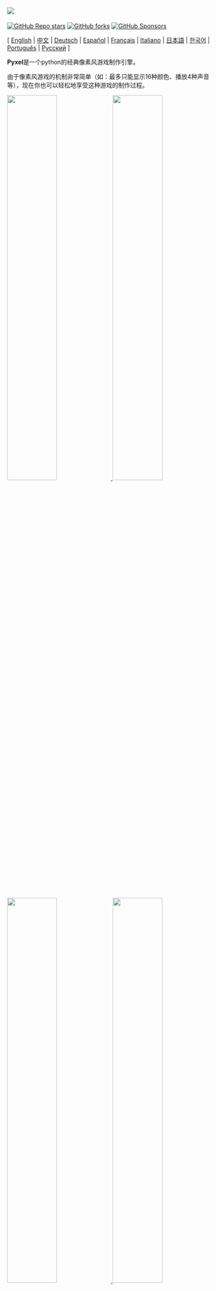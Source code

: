 # <img src="images/pyxel_logo_152x64.png">

[![GitHub Repo stars](https://img.shields.io/github/stars/kitao/pyxel?style=social)](https://github.com/kitao/pyxel)
[![GitHub forks](https://img.shields.io/github/forks/kitao/pyxel?style=social)](https://github.com/kitao/pyxel)
[![GitHub Sponsors](https://img.shields.io/github/sponsors/kitao?label=Sponsor%20me&logo=github%20sponsors&style=social)](https://github.com/sponsors/kitao)

[ [English](../README.md) | [中文](README.cn.md) | [Deutsch](README.de.md) | [Español](README.es.md) | [Français](README.fr.md) | [Italiano](README.it.md) | [日本語](README.ja.md) | [한국어](README.ko.md) | [Português](README.pt.md) | [Русский](README.ru.md) ]

**Pyxel**是一个python的经典像素风游戏制作引擎。

由于像素风游戏的机制非常简单（如：最多只能显示16种颜色、播放4种声音等），现在你也可以轻松地享受这种游戏的制作过程。

<a href="../pyxel/examples/01_hello_pyxel.py" target="_blank">
<img src="images/01_hello_pyxel.gif" width="48%">
</a>

<a href="../pyxel/examples/02_jump_game.py" target="_blank">
<img src="images/02_jump_game.gif" width="48%">
</a>

<a href="../pyxel/examples/03_draw_api.py" target="_blank">
<img src="images/03_draw_api.gif" width="48%">
</a>

<a href="../pyxel/examples/04_sound_api.py" target="_blank">
<img src="images/04_sound_api.gif" width="48%">
</a>

<a href="images/image_tilemap_editor.gif" target="_blank">
<img src="images/image_tilemap_editor.gif" width="48%">
</a>

<a href="images/sound_music_editor.gif" target="_blank">
<img src="images/sound_music_editor.gif" width="48%">
</a>

Pyxel的设计规范参考了[PICO-8](https://www.lexaloffle.com/pico-8.php)和[TIC-80](https://tic.computer/)。

Pyxel是开源的，大家可以免费使用。现在就让我们一起用Pyxel制作自己的游戏吧！

## 说明

- 需要在Windows、Mac或Linux上运行
- 可以使用python进行编程
- 16色调色板
- 3个256x256的图像库
- 8个256x256的瓦片地图
- 4个音轨，每个各可含有64个音符
- 可任意组合8个音乐
- 支持键盘、鼠标及游戏手柄输入
- 图像和音频编辑器

### 调色板

<img src="images/05_color_palette.png">

<img src="images/pyxel_palette.png">

## 如何安装

Pyxel有两种安装版本：Python包版本和独立版本。

### 安装Python包版本

此版本以Python扩展包的方式使用Pyxel。

推荐用户：可以熟练使用pip进行Python包管理，或需要基于已经成熟的Python应用进行开发的用户。

**Windows**

在安装[Python3](https://www.python.org/)（3.7或更高版本）之后，执行以下命令：

```sh
pip install pyxel
```

**Mac**

在安装[Python3](https://www.python.org/)（3.7或更高版本）之后，执行以下命令：

```sh
pip3 install pyxel
```

**Linux**

安装SDL2（Ubuntu下包名为：`libsdl2-dev`），[Python3](https://www.python.org/)（3.7或更高版本），以及`python3-pip`这三个包之后，执行以下命令：

```sh
sudo pip3 install pyxel
```

如果以上步骤无效，可以在安装`cmake`和`rust`后，尝试执行以下步骤自行编译：

```sh
git clone https://github.com/kitao/pyxel.git
cd pyxel
make clean all
sudo pip3 install .
```

### 安装独立版本

此版本可以直接使用Pyxel而无需依赖Python。

推荐用户：不想进行复杂的Python配置，或想要尽快上手Pyxel游戏的用户。

**Windows**

从[下载页面](https://github.com/kitao/pyxel/releases)下载并运行最新的Windows安装器（`pyxel-[version]-windows-setup.exe`）。

**Mac**

安装[Homebrew](https://brew.sh/)之后，执行以下命令：

```sh
brew tap kitao/pyxel
brew install pyxel
```

**Linux**

安装SDL2（Ubuntu下包名为：`libsdl2-dev`）和[Homebrew](https://brew.sh/)之后，执行以下命令：

```sh
brew tap kitao/pyxel
brew install pyxel
```

如果以上步骤无效，可以依前述尝试自行编译。

### 尝试Pyxel例程

以Python包版本为例，安装Pyxel后，用以下命令将Pyxe例程复制到当前文件夹：

```sh
pyxel copy_examples
```

例程包含：

- [01_hello_pyxel.py](../pyxel/examples/01_hello_pyxel.py) - 最简单的应用
- [02_jump_game.py](../pyxel/examples/02_jump_game.py) - 用Pyxel制作的跳跃游戏
- [03_draw_api.py](../pyxel/examples/03_draw_api.py) - 绘画API的使用示例
- [04_sound_api.py](../pyxel/examples/04_sound_api.py) - 声音API的使用示例
- [05_color_palette.py](../pyxel/examples/05_color_palette.py) - 调色板列表
- [06_click_game.py](../pyxel/examples/06_click_game.py) - 鼠标点击游戏
- [07_snake.py](../pyxel/examples/07_snake.py) - 带BGM的贪吃蛇游戏
- [08_triangle_api.py](../pyxel/examples/08_triangle_api.py) - 三角形绘画API的使用示例
- [09_shooter.py](../pyxel/examples/09_shooter.py) - 屏幕过渡射击游戏
- [10_platformer.py](../pyxel/examples/10_platformer.py) - 屏幕横向滑动的游戏示例
- [11_offscreen.py](../pyxel/examples/11_offscreen.py) - Offscreen rendering with Image class

运行例程，可以使用以下命令：

```sh
cd pyxel_examples
pyxel run 01_hello_pyxel.py
```

## 使用教程

### 创建Pyxel应用

在python文件中导入Pyxel包后，首先使用`init`函数指定窗口大小，然后使用`run`函数启动Pyxel应用。

```python
import pyxel

pyxel.init(160, 120)

def update():
    if pyxel.btnp(pyxel.KEY_Q):
        pyxel.quit()

def draw():
    pyxel.cls(0)
    pyxel.rect(10, 10, 20, 20, 11)

pyxel.run(update, draw)
```

`run`函数的两个参数`update`函数和`draw`函数分别用来在需要时更新帧和绘制画面。

实际应用中，建议将pyxel代码封装成如下类：

```python
import pyxel

class App:
    def __init__(self):
        pyxel.init(160, 120)
        self.x = 0
        pyxel.run(self.update, self.draw)

    def update(self):
        self.x = (self.x + 1) % pyxel.width

    def draw(self):
        pyxel.cls(0)
        pyxel.rect(self.x, 0, 8, 8, 9)

App()
```

同样可以使用`show`和`flip`函数来设计简单的图形和动画。

`show`函数进行屏幕显示直到`Esc`键被按下。

```python
import pyxel

pyxel.init(120, 120)
pyxel.cls(1)
pyxel.circb(60, 60, 40, 7)
pyxel.show()
```

`flip`刷新一次屏幕图像。

```python
import pyxel

pyxel.init(120, 80)

while True:
    pyxel.cls(3)
    pyxel.rectb(pyxel.frame_count % 160 - 40, 20, 40, 40, 7)
    pyxel.flip()
```

### 运行Pyxel应用

创建的Python脚本可以使用以下命令执行：

```sh
pyxel run PYTHON_SCRIPT_FILE
```

对于python包版本，可以像普通Python脚本一样执行：

```sh
cd pyxel_examples
python3 PYTHON_SCRIPT_FILE
```

（在Windows中，使用`python`命令来替代`python3`）

### 快捷键

以下快捷键可以在Pyxel运行时使用：

- `Esc`<br>
退出应用
- `Alt(Option)+1`<br>
截屏并保存在桌面
- `Alt(Option)+2`<br>
重置屏幕录制的开始时间
- `Alt(Option)+3`<br>
保存屏幕录制动图到桌面（最多10秒）
- `Alt(Option)+0`<br>
切换性能监控（fps，更新时间，画面绘制时间）
- `Alt(Option)+Enter`<br>
切换全屏

### 如何创建源文件

在Pyxel应用中使用的图像和音效，可以使用Pyxel编辑器进行制作。

Pyxel编辑器使用以下命令启动：

```sh
pyxel edit [PYXEL_RESOURCE_FILE]
```

若指定Pyxel源文件（.pyxres）存在，则加载文件，若不存在，则以指定文件名新建文件。

若未指定源文件，则命名为`my_resource.pyxres`。

Pyxel编辑器启动后，可以拖放其他源文件进行切换。如果源文件被拖拽并在按下``Ctrl(Cmd)``键时释放，则只有当前正在编译的类型（图像、瓦片地图、音效、音乐）会被加载。这个操作允许将多种类型的源文件合并入一个源文件中。

创建的源文件可以使用`load`函数加载。

Pyxel编辑器有以下编辑模式。

**图像编辑器：**

此模式用来编辑图像库。

<img src="images/image_editor.gif">

通过将图像文件拖放进图像编辑器，图像可以加载进当前的图像库中。

**瓦片地图(Tilemap)编辑器：**

此模式用来编辑瓦片地图，其中图像库的图像以瓦片的样式排列。

<img src="images/tilemap_editor.gif">

**音频编辑器：**

此模式用来编辑音频。

<img src="images/sound_editor.gif">

**音乐编辑器：**

此模式用来编辑将录音有序编排形成的音乐。

<img src="images/music_editor.gif">

### 其他创建源文件的方法

Pyxel图像和瓦片地图也可以通过以下方法创建：

- 使用`Image.set`或`Tilemap.set`函数，从字符串列表创建图片
- 使用`Image.load`函数从加载图像文件至pyxel调色板中

Pyxel声音也可以通过以下方法创建：

- 使用`Sound.set`或`Music.set`函数，从字符串列表中创建声音

这些函数的具体用法请查阅API参考手册。

### 如何发布应用

Pyxel支持跨平台的应用文件格式（Pyxel应用文件）。

使用以下命令创建Pyxel应用文件（.pyxapp）：

```sh
pyxel package APP_ROOT_DIR STARTUP_SCRIPT_FILE
```

如果应用需要包含源文件或扩展模块，将他们放在应用文件夹。

创建好的应用文件使用以下命令执行：

```sh
pyxel play PYXEL_APP_FILE
```

## API参考手册

### 系统

- `width`, `height`<br>
画面的宽和高

- `frame_count`<br>
目前为止，经过的总帧数

- `init(width, height, [title], [fps], [quit_key], [capture_scale], [capture_sec])`<br>
使用屏幕尺寸（`width`，`height`）初始化Pyxel应用。以下属性为可选配置项：窗口标题`title`，帧率`fps`，应用退出按键`quit_key`, the scale of the screen capture with `capture_scale`，以及屏幕捕获的最长记录时间`capture_sec`。<br>
示例：`pyxel.init(160, 120, title="My Pyxel App", fps=60, quit_key=pyxel.KEY_NONE, capture_scale=3, capture_sec=0)`

- `run(update, draw)`<br>
启动Pyxel应用，并调用`update`函数刷新画面帧，并使用`draw`函数渲染画面。

- `show()`<br>
显示屏幕直到`Esc`键被按下。（通常应用中建议不要使用）

- `flip()`<br>
刷新一次屏幕。（通常应用中建议不要使用）

- `quit()`<br>
退出Pyxel应用。

### 源文件

- `load(filename, [image], [tilemap], [sound], [music])`<br>
加载源文件(.pyxres)。如果某文件类型(``image/tilemap/sound/music``)被指定为``False``，则源文件中对应类型不会加载。

### 输入
- `mouse_x`, `mouse_y`<br>
当前鼠标指针的位置。

- `mouse_wheel`<br>
当前鼠标滚轮的值。

- `btn(key)`<br>
如果`key`被按下则返回`True`，否则返回`False`([按键定义列表](../pyxel/__init__.pyi))。

- `btnp(key, [hold], [period])`<br>
如果`key`被按下则返回`True`。若设置了`hold`和`period`参数，则当`key`被按下持续`hold`帧时，在`period`帧间隙返回`True`。

- `btnr(key)`<br>
如果`key`被松开，则在此帧返回`True`，否则返回`False`。

- `mouse(visible)`<br>
如果`visible`为`True`则显示鼠标指针，为`False`则不显示。即使鼠标指针不显示，其位置同样会被更新。

### 显示

- `colors`<br>
展示调色板可以显示的颜色列表。颜色以24位数值格式进行展示。使用`colors.from_list`和`colors.to_list`直接指定货检索Python列表。<br>
示例：`org_colors = pyxel.colors.to_list(); pyxel.colors[15] = 0x112233; pyxel.colors.from_list(org_colors)`

- `image(img)`<br>
直接操作图像库`img` (0-2)。（参考前文Image类）<br>
示例：`pyxel.image(0).load(0, 0, "title.png")`

- `tilemap(tm)`<br>
操作瓦片地图`tm`(0-7)（参考前文Tilemap类）

- `clip(x, y, w, h)`<br>
设置画面绘制区域为从(`x`, `y`)开始的宽度`w`、高度为`h`的区域。`clip()`可以将绘制区域重置为全屏。

- `camera(x, y)`<br>
Change the upper left corner coordinates of the screen to (`x`, `y`). Reset the upper left corner coordinates to (`0`, `0`) with `camera()`.

- `pal(col1, col2)`<br>
绘制时用`col1`颜色代替`col2`颜色。`pal()`可以重置为初始色调。

- `cls(col)`<br>
用`col`颜色清空画面。

- `pget(x, y)`<br>
获取(`x`, `y`)处的像素颜色。

- `pset(x, y, col)`<br>
用`col`颜色在(`x`, `y`)处绘制一个像素点。

- `line(x1, y1, x2, y2, col)`<br>
用`col`颜色画一条从(`x1`, `y1`)到(`x2`, `y2`)的直线。

- `rect(x, y, w, h, col)`<br>
用`col`颜色绘制一个从(`x`, `y`)开始的宽为`w`、高为`h`的矩形。

- `rectb(x, y, w, h, col)`<br>
用`col`颜色绘制从(`x`, `y`)开始的宽为`w`、高为`h`的矩形边框。

- `circ(x, y, r, col)`<br>
用`col`颜色绘制圆心为(`x`, `y`)，半径为`r`的圆形。

- `circb(x, y, r, col)`<br>
用`col`颜色绘制圆心为(`x`, `y`)，半径为`r`的圆形边框。

- `tri(x1, y1, x2, y2, x3, y3, col)`<br>
用`col`颜色绘制顶点分别为(`x1`, `y1`)，(`x2`, `y2`)，(`x3`, `y3`)的三角形。

- `trib(x1, y1, x2, y2, x3, y3, col)`<br>
用`col`颜色绘制顶点分别为(`x1`, `y1`)，(`x2`, `y2`)，(`x3`, `y3`)的三角形边框。

- `blt(x, y, img, u, v, w, h, [colkey])`<br>
将尺寸为(`w`, `h`)的区域从图像库的(`u`, `v`)复制到(`x`, `y`)。若`w`或`h`为负值，则在水平或垂直方向上翻转。若指定了`colkey`的值，则视作透明颜色。

<img src="images/blt_figure.png">

- `bltm(x, y, tm, u, v, w, h, [colkey])`<br>
Copy the region of size (`w`, `h`) from (`u`, `v`) of the tilemap `tm` (0-7) to (`x`, `y`). If negative value is set for `w` and/or `h`, it will reverse horizontally and/or vertically. If `colkey` is specified, treated as transparent color. The size of a tile is 8x8 pixels and is stored in a tilemap as a tuple of `(tile_x, tile_y)`.

<img src="images/bltm_figure.png">

- `text(x, y, s, col)`<br>
用`col`颜色在(`x`, `y`)绘制字符串`s`。

### 声音

- `sound(snd)`<br>
操作音频`snd`(0-63)。（参考Sound类）<br>
示例：`pyxel.sound(0).speed = 60`

- `music(msc)`<br>
操作音乐`msc`(0-7)（参考Music类）

- `play_pos(ch)`<br>
获取通道`ch` (0-3)中音频重播位置`(sound no, note no)`。若重播被停止则返回`None`。

- `play(ch, snd, loop=False)`<br>
播放通道`ch` (0-3)中的声音snd` (0-63)。如果声音`snd`是一个列表，则按顺序播放。如果`loop`被指定为`True`则循环播放。

- `playm(msc, loop=False)`<br>
播放音乐`msc` (0-7)。如果`loop`被指定为`True`则循环播放。

- `stop([ch])`<br>
停止指定通道`ch` (0-3)的重播。`stop()`可以停止所有通道的播放。

### Image类

- `width`, `height`<br>
图像的宽和高。

- `data`<br>
图像中的数据（256x256的二维列表）。

- `get(x, y)`<br>
获取图像中(`x`, `y`)位置的值。

- `set(x, y, data)`<br>
使用字符串列表设置坐标(`x`, `y`)处的图像。<br>
示例：`pyxel.image(0).set(10, 10, ["0123", "4567", "89ab", "cdef"])`

- `load(x, y, filename)`<br>
在(`x`, `y`)处加载图像文件(png/gif/jpeg)。

### Tilemap类

- `width`, `height`<br>
瓦片地图(tilemap)的宽和高。

- `refimg`<br>
被瓦片地图tilemap引用的图像库(0-2)。

- `set(x, y, data)`<br>
使用字符串列表在坐标(`x`, `y`)处设置瓦片地图。<br>
示例：`pyxel.tilemap(0).set(0, 0, ["000102", "202122", "a0a1a2", "b0b1b2"])`

- `pget(x, y)`<br>
得到(`x`, `y`)处的瓦片。瓦片数据为元组`(tile_x, tile_y)`。

- `pset(x, y, tile)`<br>
在(`x`, `y`)处画出瓦片`tile`。瓦片数据为元组`(tile_x, tile_y)`。

### Sound类

- `notes`<br>
音符列表(0-127)，数字越高，音调越高。数字达到33时，音调就达到'A2'(440Hz)。其余为-1.

- `tones`<br>
音色列表(0:三角波 / 1:方波 / 2:脉冲 / 3:噪声)

- `volumes`<br>
音量列表(0-7)

- `effects`<br>
音效列表(0:无 / 1:滑动 / 2:颤音 / 3:淡出)

- `speed`<br>
播放速度。1为最快，数字越大，速度越慢。数字120时，每个音符长度为1秒。

- `set(notes, tones, volumes, effects, speed)`<br>
使用字符串设置音符、音色、音量及音效。如果音色、音量及音效的字符串比音符字符串短，则从开头重复。

- `set_notes(notes)`<br>
使用由'CDEFGAB'+'#-'+'0123'或'R'组成的字符串设置音符。大小写不敏感，且空格会被忽略。<br>
示例：`pyxel.sound(0).set_note("G2B-2D3R RF3F3F3")`

- `set_tones(tones)`<br>
使用由'TSPN'组成的字符串设置音色。大小写不敏感，且空格会被忽略。<br>
示例：`pyxel.sound(0).set_tone("TTSS PPPN")`

- `set_volumes(volumes)`<br>
使用由'01234567'组成的字符串设置音量。大小写不敏感，且空格会被忽略。<br>
示例：`pyxel.sound(0).set_volume("7777 7531")`

- `set_effects(effects)`<br>
使用由'NSVF'组成的字符串设置音效。大小写不敏感，且空格会被忽略。<br>
示例：`pyxel.sound(0).set_effect("NFNF NVVS")`

### Music类

- `sequences`<br>
按通道数顺序展示声音(0-63)的二维列表。

- `set(seq0, seq1, seq2, seq3)`<br>
设置所有通道的声音(0-63)列表。如果指定了空列表，则对应通道不会用来播放。<br>
示例：`pyxel.music(0).set([0, 1], [2, 3], [4], [])`

### 高级APIs

Pyxel还有一些“高级API”，出于“可能令用户感到迷惑”、“需要专业知识”等一些原因，在本文尚未提及。

如果你对自己的技术很熟悉，可以参阅[this](../pyxel/__init__.pyi)，尝试挑战自己并创造一些神奇的作品！

## 如何参与

### Submitting Issue

使用[Issue Tracker](https://github.com/kitao/pyxel/issues)来提交bug报告或功能需求。在创建新issue之前，请确定没有类似的打开的issue。

### Manual Testing

欢迎任何人在[Issue Tracker](https://github.com/kitao/pyxel/issues)中手动测试代码、上报bug、提交优化建议等！

### Submitting Pull Request

可以通过pull requests(PRs)形式来提交补丁或修复。请确认你的pull request对应的issue地址在issue tracker中依然是open状态。

一旦提交pull request，则默认同意在[MIT License](../LICENSE)的许可下发布。

## 其他信息

- [Q&A](https://github.com/kitao/pyxel/wiki/Pyxel-Q&A)
- [User Examples](https://github.com/kitao/pyxel/wiki/Pyxel-User-Examples)
- [Discord Server (English)](https://discord.gg/FC7kUZJ)
- [Discord Server (Japanese - 日本語版)](https://discord.gg/qHA5BCS)

## 许可证

Pyxel遵循[MIT License](../LICENSE)。您可以在专利软件中重复使用，前提是该软件的所有副本或重要部分均包含 MIT 许可条款的副本和版权声明。

## 招募赞助商

Pyxel 正在 GitHub 赞助商上寻找赞助商。 考虑赞助 Pyxel 以进行持续维护和功能添加。 赞助商可以咨询 Pyxel 作为一个好处。 详情请参阅[此处](https://github.com/sponsors/kitao)。

